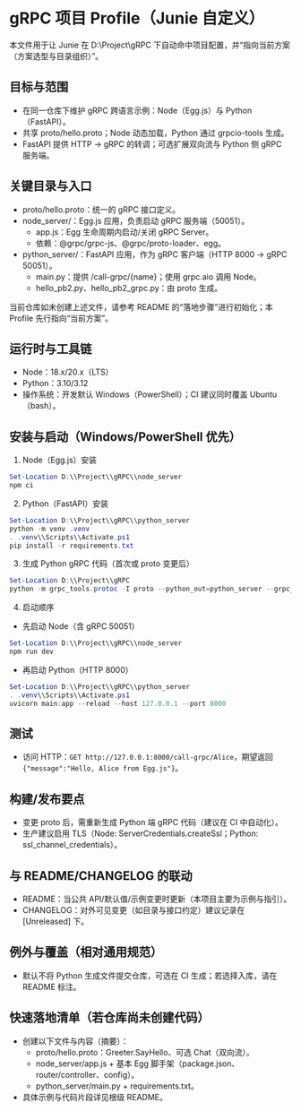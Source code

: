 # gRPC 项目 Profile（Junie 自定义）

本文件用于让 Junie 在 D:\\Project\\gRPC 下自动命中项目配置，并“指向当前方案（方案选型与目录组织）”。

## 目标与范围
- 在同一仓库下维护 gRPC 跨语言示例：Node（Egg.js）与 Python（FastAPI）。
- 共享 proto/hello.proto；Node 动态加载，Python 通过 grpcio-tools 生成。
- FastAPI 提供 HTTP → gRPC 的转调；可选扩展双向流与 Python 侧 gRPC 服务端。

## 关键目录与入口
- proto/hello.proto：统一的 gRPC 接口定义。
- node_server/：Egg.js 应用，负责启动 gRPC 服务端（50051）。
    - app.js：Egg 生命周期内启动/关闭 gRPC Server。
    - 依赖：@grpc/grpc-js、@grpc/proto-loader、egg。
- python_server/：FastAPI 应用，作为 gRPC 客户端（HTTP 8000 → gRPC 50051）。
    - main.py：提供 /call-grpc/{name}；使用 grpc.aio 调用 Node。
    - hello_pb2.py、hello_pb2_grpc.py：由 proto 生成。

当前仓库如未创建上述文件，请参考 README 的“落地步骤”进行初始化；本 Profile 先行指向“当前方案”。

## 运行时与工具链
- Node：18.x/20.x（LTS）
- Python：3.10/3.12
- 操作系统：开发默认 Windows（PowerShell）；CI 建议同时覆盖 Ubuntu（bash）。

## 安装与启动（Windows/PowerShell 优先）
1) Node（Egg.js）安装
```powershell
Set-Location D:\\Project\\gRPC\\node_server
npm ci
```
2) Python（FastAPI）安装
```powershell
Set-Location D:\\Project\\gRPC\\python_server
python -m venv .venv
. .venv\\Scripts\\Activate.ps1
pip install -r requirements.txt
```
3) 生成 Python gRPC 代码（首次或 proto 变更后）
```powershell
Set-Location D:\\Project\\gRPC
python -m grpc_tools.protoc -I proto --python_out=python_server --grpc_python_out=python_server proto\\hello.proto
```
4) 启动顺序
- 先启动 Node（含 gRPC 50051）
```powershell
Set-Location D:\\Project\\gRPC\\node_server
npm run dev
```
- 再启动 Python（HTTP 8000）
```powershell
Set-Location D:\\Project\\gRPC\\python_server
. .venv\\Scripts\\Activate.ps1
uvicorn main:app --reload --host 127.0.0.1 --port 8000
```

## 测试
- 访问 HTTP：`GET http://127.0.0.1:8000/call-grpc/Alice`，期望返回 `{"message":"Hello, Alice from Egg.js"}`。

## 构建/发布要点
- 变更 proto 后，需重新生成 Python 端 gRPC 代码（建议在 CI 中自动化）。
- 生产建议启用 TLS（Node: ServerCredentials.createSsl；Python: ssl_channel_credentials）。

## 与 README/CHANGELOG 的联动
- README：当公共 API/默认值/示例变更时更新（本项目主要为示例与指引）。
- CHANGELOG：对外可见变更（如目录与接口约定）建议记录在 [Unreleased] 下。

## 例外与覆盖（相对通用规范）
- 默认不将 Python 生成文件提交仓库，可选在 CI 生成；若选择入库，请在 README 标注。

## 快速落地清单（若仓库尚未创建代码）
- 创建以下文件与内容（摘要）：
    - proto/hello.proto：Greeter.SayHello、可选 Chat（双向流）。
    - node_server/app.js + 基本 Egg 脚手架（package.json、router/controller、config）。
    - python_server/main.py + requirements.txt。
- 具体示例与代码片段详见根级 README。

